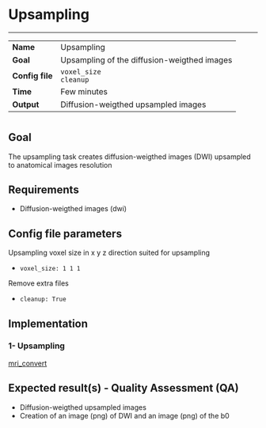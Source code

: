 # Upsampling
---

|                |                                                       |
|----------------|-------------------------------------------------------|
|**Name**        | Upsampling                                            |
|**Goal**        | Upsampling of the diffusion-weigthed images           |
|**Config file** | `voxel_size` <br /> `cleanup`                         |
|**Time**        | Few minutes                                           |
|**Output**      | Diffusion-weigthed upsampled images                   |

# 

## Goal

The upsampling task creates diffusion-weigthed images (DWI) upsampled to anatomical images resolution

## Requirements

- Diffusion-weigthed images (dwi)

## Config file parameters

Upsampling voxel size in x y z direction suited for upsampling

- `voxel_size: 1 1 1`

Remove extra files

- `cleanup: True`

## Implementation

### 1- Upsampling

<a href="https://github.com/MRtrix3/mrtrix3/wiki/mrconvert" target="_blank">mri_convert</a>

## Expected result(s) - Quality Assessment (QA)

- Diffusion-weigthed upsampled images
- Creation of an image (png) of DWI and an image (png) of the b0 

